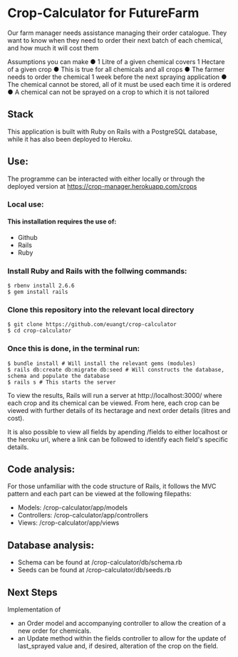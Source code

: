 # Crop-Calculator for FutureFarm

Our farm manager needs assistance managing their order catalogue. They want to know when they need to order their next batch of each chemical, and how much it will cost them

Assumptions you can make
● 1 Litre of a given chemical covers 1 Hectare of a given crop
● This is true for all chemicals and all crops
● The farmer needs to order the chemical 1 week before the next spraying application
● The chemical cannot be stored, all of it must be used each time it is ordered
● A chemical can not be sprayed on a crop to which it is not tailored

## Stack

This application is built with Ruby on Rails with a PostgreSQL database, while it has also been deployed to Heroku. 

## Use:
The programme can be interacted with either locally or through the deployed version at https://crop-manager.herokuapp.com/crops

### Local use: 

#### This installation requires the use of:
* Github
* Rails
* Ruby

### Install Ruby and Rails with the follwing commands:
```shell
$ rbenv install 2.6.6
$ gem install rails
```

### Clone this repository into the relevant local directory
```shell
$ git clone https://github.com/euangt/crop-calculator
$ cd crop-calculator
```

### Once this is done, in the terminal run: 
```shell
$ bundle install # Will install the relevant gems (modules)
$ rails db:create db:migrate db:seed # Will constructs the database, schema and populate the database
$ rails s # This starts the server 
```

To view the results, Rails will run a server at http://localhost:3000/ where each crop and its chemical can be viewed. From here, each crop can be viewed with further details of its hectarage and next order details (litres and cost).

It is also possible to view all fields by apending /fields to either localhost or the heroku url, where a link can be followed to identify each field's specific details. 

## Code analysis:

For those unfamiliar with the code structure of Rails, it follows the MVC pattern and each part can be viewed at the following filepaths:

* Models: /crop-calculator/app/models
* Controllers: /crop-calculator/app/controllers
* Views: /crop-calculator/app/views

## Database analysis: 

* Schema can be found at /crop-calculator/db/schema.rb
* Seeds can be found at /crop-calculator/db/seeds.rb

## Next Steps

Implementation of 
* an Order model and accompanying controller to allow the creation of a new order for chemicals. 
* an Update method within the fields controller to allow for the update of last_sprayed value and, if desired, alteration of the crop on the field. 

